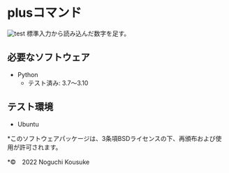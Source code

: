 # plusコマンド
![test](https://github.com/noguchikousuke/robosys202x/actions/workflows/test.yml/badge.svg)
標準入力から読み込んだ数字を足す。
## 必要なソフトウェア
* Python
  * テスト済み: 3.7～3.10
## テスト環境
* Ubuntu

*このソフトウェアパッケージは、3条項BSDライセンスの下、再頒布および使用が許可されます。

*©　2022 Noguchi Kousuke
